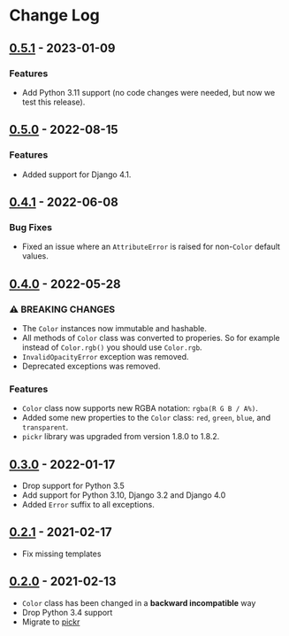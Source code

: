 # Change Log

## [0.5.1](https://github.com/dldevinc/django-spectrum/tree/v0.5.1) - 2023-01-09

### Features

- Add Python 3.11 support (no code changes were needed, but now we test this release).

## [0.5.0](https://github.com/dldevinc/django-spectrum/tree/v0.5.0) - 2022-08-15

### Features

-   Added support for Django 4.1.

## [0.4.1](https://github.com/dldevinc/django-spectrum/tree/v0.4.1) - 2022-06-08

### Bug Fixes

-   Fixed an issue where an `AttributeError` is raised for non-`Color` default values.

## [0.4.0](https://github.com/dldevinc/django-spectrum/tree/v0.4.0) - 2022-05-28

### ⚠ BREAKING CHANGES

-   The `Color` instances now immutable and hashable.
-   All methods of `Color` class was converted to properies.
    So for example instead of `Color.rgb()` you should use `Color.rgb`.
-   `InvalidOpacityError` exception was removed.
-   Deprecated exceptions was removed.

### Features

-   `Color` class now supports new RGBA notation: `rgba(R G B / A%)`.
-   Added some new properties to the `Color` class:
    `red`, `green`, `blue`, and `transparent`.
-   `pickr` library was upgraded from version 1.8.0 to 1.8.2.

## [0.3.0](https://github.com/dldevinc/django-spectrum/tree/v0.3.0) - 2022-01-17

-   Drop support for Python 3.5
-   Add support for Python 3.10, Django 3.2 and Django 4.0
-   Added `Error` suffix to all exceptions.

## [0.2.1](https://github.com/dldevinc/django-spectrum/tree/v0.2.1) - 2021-02-17

-   Fix missing templates

## [0.2.0](https://github.com/dldevinc/django-spectrum/tree/v0.2.0) - 2021-02-13

-   `Color` class has been changed in a **backward incompatible** way
-   Drop Python 3.4 support
-   Migrate to [pickr](https://github.com/Simonwep/pickr)
